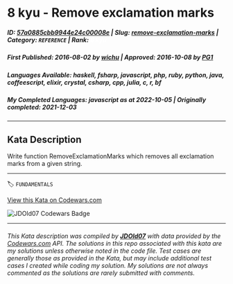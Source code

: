 # 8 kyu - Remove exclamation marks

##### **ID**: [57a0885cbb9944e24c00008e](https://www.codewars.com/kata/57a0885cbb9944e24c00008e) | **Slug**: [remove-exclamation-marks](https://www.codewars.com/kata/57a0885cbb9944e24c00008e) | **Category**: `REFERENCE` | **Rank**: <span style="color:white">8 kyu</span>

##### **First Published**: 2016-08-02 ***by*** [wichu](https://www.codewars.com/users/wichu) | **Approved**: 2016-10-08 ***by*** [PG1](https://www.codewars.com/users/PG1)

##### **Languages Available**: haskell, fsharp, javascript, php, ruby, python, java, coffeescript, elixir, crystal, csharp, cpp, julia, c, r, bf

##### **My Completed Languages**: javascript ***as at*** 2022-10-05 | **Originally completed**: 2021-12-03

---

## Kata Description


Write function RemoveExclamationMarks which removes all exclamation marks from a given string.





---


🏷 `FUNDAMENTALS`


[View this Kata on Codewars.com](https://www.codewars.com/kata/57a0885cbb9944e24c00008e)

![](https://www.codewars.com/users/jdold07/badges/large "JDOld07 Codewars Badge")

---

###### *This Kata description was compiled by [**JDOld07**](https://tpstech.dev) with data provided by the [Codewars.com](https://www.codewars.com) API.  The solutions in this repo associated with this kata are my solutions unless otherwise noted in the code file.  Test cases are generally those as provided in the Kata, but may include additional test cases I created while coding my solution.  My solutions are not always commented as the solutions are rarely submitted with comments.*
